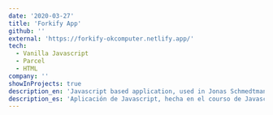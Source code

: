```yaml
---
date: '2020-03-27'
title: 'Forkify App'
github: ''
external: 'https://forkify-okcomputer.netlify.app/'
tech:
  - Vanilla Javascript
  - Parcel
  - HTML
company: ''
showInProjects: true
description_en: 'Javascript based application, used in Jonas Schmedtmanns Javascript course.'
description_es: 'Aplicación de Javascript, hecha en el courso de Javascript de Jonas Schmedtmann.'
---
```

